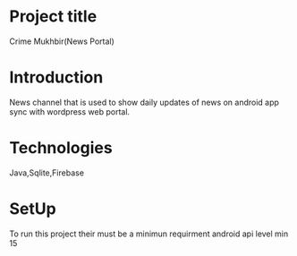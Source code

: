 # Project title
Crime Mukhbir(News Portal)
# Introduction
News channel that is used to show daily updates of news on android app sync with wordpress web portal.
# Technologies
Java,Sqlite,Firebase
# SetUp
To run this project their must be a minimun requirment android api level min 15
